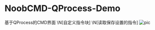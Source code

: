 # NoobCMD-QProcess-Demo
基于QProcess的CMD界面
\N[自定义指令块]
\N[读取保存设置的指令]
![pic](https://user-images.githubusercontent.com/73738864/215687415-e713fe9e-d3de-45c0-9741-9588c06bbdeb.png)
